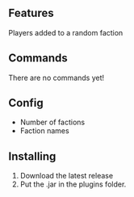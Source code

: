 Features
----------
Players added to a random faction

Commands
----------
There are no commands yet!

Config
----------
- Number of factions
- Faction names

Installing
----------
1. Download the latest release
2. Put the .jar in the plugins folder.

